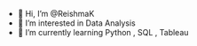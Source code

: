 - 👋 Hi, I’m @ReishmaK
- 👀 I’m interested in Data Analysis 
- 🌱 I’m currently learning Python , SQL , Tableau 


<!---
ReishmaK/ReishmaK is a ✨ special ✨ repository because its `README.md` (this file) appears on your GitHub profile.
You can click the Preview link to take a look at your changes.
--->

